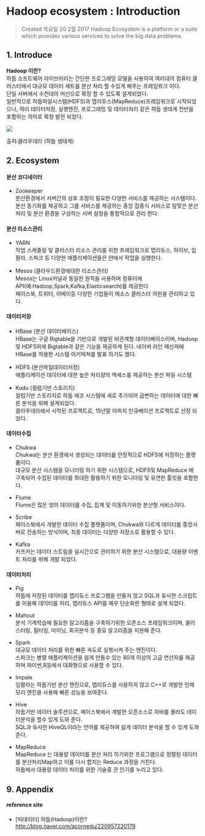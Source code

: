 # Hadoop ecosystem : Introduction

>Created 목요일 20 2월 2017
Hadoop Ecosystem is a platform or a suite which provides various services to solve the big data problems.


## 1. Introduce

**Hadoop 이란?**  
하둡 소프트웨어 라이브러리는 간단한 프로그래밍 모델을 사용하여 여러대의 컴퓨터 클러스터에서 대규모 데이터 세트를 분산 처리 할 수있게 해주는 프레임워크 이다.  
단일 서버에서 수천대의 머신으로 확장 할 수 있도록 설계되었다.  
일반적으로 하둡파일시스템(HDFS)과 맵리듀스(MapReduce)프레임워크로 시작되었으나, 여러 데이터저장, 실행엔진, 프로그래밍 및 데이터처리 같은 하둡 생태계 전반을 포함하는 의미로 확장 발전 되었다.

![](http://postfiles8.naver.net/MjAxNzAzMTNfMTY5/MDAxNDg5NDAyNjcwNzUw.oFVCJWbiT0wxBQ98gpdW5V7N-U-gkLXA4VGL21nNXlMg.BjfSmzoIvec1v1VBjKRm9W94Ew2ZVRQGhB6nd_Rvry0g.PNG.acornedu/hha05.png?type=w966)

출처:클라우데라 (하둡 생태계)

## 2. Ecosystem

#### 분산 코디네이터
* Zookeeper  
분산환경에서 서버간의 상호 조정이 필요한 다양한 서비스를 제공하는 시스템이다.  
분산 동기화를 제공하고 그룹 서비스를 제공하는 중앙 집중식 서비스로 알맞은 분산처리 및 분산 환경을 구성하는 서버 설정을 통합적으로 관리 한다.  

#### 분산 리소스관리
* YARN  
작업 스케줄링 및 클러스터 리소스 관리를 위한 프레임워크로 맵리듀스, 하이브, 임팔라, 스파크 등 다양한 애플리케이션들은 얀에서 작업을 실행한다.

* Mesos (클라우드환경에대한 리소스관리)  
Mesos는 Linux커널과 동일한 원칙을 사용하며 컴퓨터에 API(예:Hadoop,Spark,Kafka,Elasticsearch)를 제공한다  
페이스북, 트위터, 이베이등 다양한 기업들이 메소스 클러스터 자원을 관리하고 있다.

#### 데이터저장
* HBase (분산 데이터베이스)  
HBase는 구글 Bigtable을 기반으로 개발된 비관계형 데이터베이스이며, Hadoop및 HDFS위에 Bigtable과 같은 기능을 제공하게 된다. 네이버 라인 메신져에 HBase를 적용한 시스템 아키텍쳐를 발표 하기도 했다.

* HDFS (분산파일데이터저장)  
애플리케이션 데이터에 대한 높은 처리량의 액세스를 제공하는 분산 파일 시스템  

* Kudu (컬럼기반 스토리지)  
컬럼기반 스토리지로 하둡 에코 시스템에 새로 추가되어 급변하는 데이터에 대한 빠른 분석을 위해 설계되었다.  
클라우데라에서 시작된 프로젝트로, 15년말 아파치 인큐베이션 프로젝트로 선정 되었다.

#### 데이터수집
* Chukwa  
Chukwa는 분산 환경에서 생성되는 데이터를 안정적으로 HDFS에 저장하는 플랫폼이다.  
대규모 분산 시스템을 모니터링 하기 위한 시스템으로, HDFS및 MapReduce 에 구축되어 수집된 데이터를 최대한 활용하기 위한 모니터링 및 유연한 툴킷을 포함한다.

* Flume  
Flume은 많은 양의 데이터를 수집, 집계 및 이동하기위한 분산형 서비스이다.

* Scribe  
페이스북에서 개발한 데이터 수집 플랫폼이며,  Chukwa와 다르게 데이터를 중앙서버로 전송하는 방식이며, 최종 데이터는 다양한 저장소로 활용할 수 있다.

* Kafka  
카프카는 데이터 스트림을 실시간으로 관리하기 위한 분산 시스템으로, 대용량 이벤트 처리를 위해 개발 되었다.

#### 데이터처리
* Pig  
하둡에 저장된 데이터를 맵리듀스 프로그램을 만들지 않고 SQL과 유사한 스크립트를 이용해 데이터를 처리, 맵리듀스 API를 매우 단순화한 형태로 설계 되었다.  

* Mahout  
분석 기계학습에 필요한 알고리즘을 구축하기위한 오픈소스 프레임워크이며, 클러스터링, 필터링, 마이닝, 회귀분석 등 중요 알고리즘을 지원해 준다.

* Spark  
대규모 데이터 처리를 위한 빠른 속도로 실행시켜 주는 엔진이다.  
스파크는 병렬 애플리케이션을 쉽게 만들수 있는 80개 이상의 고급 연산자를 제공하며 파이썬,R등에서 대화형으로 사용할 수 있다.

* Impale  
임팔라는 하둡기반 분산 엔진으로, 맵리듀스를 사용하지 않고 C++로 개발한 인메모리 엔진을 사용해 빠른 성능을 보여준다.

* Hive  
하둡기반 데이터 솔루션으로, 페이스북에서 개발한 오픈소스로 자바를 몰라도 데이터분석을 할수 있게 도와 준다.  
SQL과 유사한 HiveQL이라는 언어를 제공하여 쉽게 데이터 분석을 할 수 있게 도와 준다.

* MapReduce  
MapReduce 는 대용량 데이터를 분산 처리 하기위한 프로그램으로 정렬된 데이터를 분산처리Map하고 이를 다시 합치는 Reduce 과정을 거친다.  
하둡에서 대용량 데이터 처리를 위한 기술중 큰 인기를 누리고 있다.

## 9. Appendix

#### reference site

* [빅데이터] 하둡(Hadoop)이란?  
http://blog.naver.com/acornedu/220957220179
